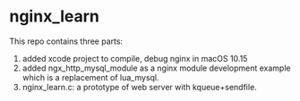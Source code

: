 # nginx_learn
This repo contains three parts:
1. added xcode project to compile, debug nginx in macOS 10.15
2. added ngx_http_mysql_module as a nginx module development example which is a replacement of lua_mysql.
3. nginx_learn.c: a prototype of web server with kqueue+sendfile.
